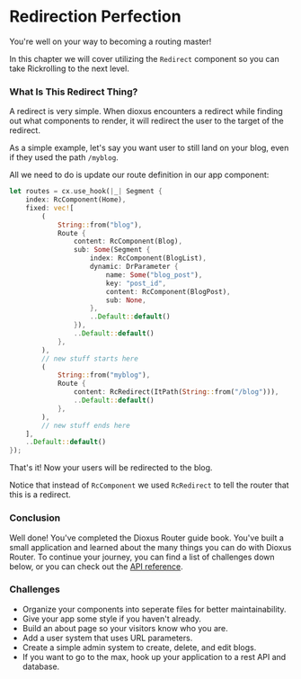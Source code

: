 # Redirection Perfection
You're well on your way to becoming a routing master!

In this chapter we will cover utilizing the ``Redirect`` component so you can
take Rickrolling to the next level.

### What Is This Redirect Thing?
A redirect is very simple. When dioxus encounters a redirect while finding out
what components to render, it will redirect the user to the target of the
redirect.

As a simple example, let's say you want user to still land on your blog, even
if they used the path `/myblog`.

All we need to do is update our route definition in our app component:
```rust
let routes = cx.use_hook(|_| Segment {
    index: RcComponent(Home),
    fixed: vec![
        (
            String::from("blog"),
            Route {
                content: RcComponent(Blog),
                sub: Some(Segment {
                    index: RcComponent(BlogList),
                    dynamic: DrParameter {
                        name: Some("blog_post"),
                        key: "post_id",
                        content: RcComponent(BlogPost),
                        sub: None,
                    },
                    ..Default::default()
                }),
                ..Default::default()
            },
        ),
        // new stuff starts here
        (
            String::from("myblog"),
            Route {
                content: RcRedirect(ItPath(String::from("/blog"))),
                ..Default::default()
            },
        ),
        // new stuff ends here
    ],
    ..Default::default()
});
```

That's it! Now your users will be redirected to the blog.

Notice that instead of `RcComponent` we used `RcRedirect` to tell the router
that this is a redirect.

### Conclusion
Well done! You've completed the Dioxus Router guide book. You've built a small
application and learned about the many things you can do with Dioxus Router.
To continue your journey, you can find a list of challenges down below, or you
can check out the [API reference](https://docs.rs/dioxus-router/).

### Challenges
- Organize your components into seperate files for better maintainability.
- Give your app some style if you haven't already.
- Build an about page so your visitors know who you are.
- Add a user system that uses URL parameters.
- Create a simple admin system to create, delete, and edit blogs.
- If you want to go to the max, hook up your application to a rest API and database.
